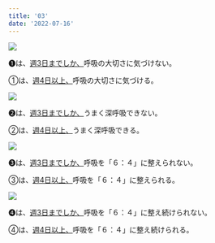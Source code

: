 ```yaml
---
title: '03'
date: '2022-07-16'
---
```

![](/images/a_01_.jpg)

➊は、[週3日までしか、]()呼吸の大切さに気づけない。

①は、[週4日以上、]()呼吸の大切さに気づける。

![](/images/a_02_.jpg)

➋は、[週3日までしか、]()うまく深呼吸できない。

②は、[週4日以上、]()うまく深呼吸できる。

![](/images/a_03_.jpg)

➌は、[週3日までしか、]()呼吸を「６：４」に整えられない。

③は、[週4日以上、]()呼吸を「６：４」に整えられる。

![](/images/a_04_.jpg)

➍は、[週3日までしか、]()呼吸を「６：４」に整え続けられない。

④は、[週4日以上、]()呼吸を「６：４」に整え続けられる。
